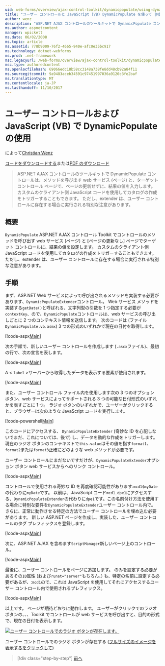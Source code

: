 ```yaml
---
uid: web-forms/overview/ajax-control-toolkit/dynamicpopulate/using-dynamicpopulate-with-a-user-control-and-javascript-vb
title: "ユーザー コントロールと JavaScript (VB) DynamicPopulate を使って |Microsoft ドキュメント"
author: wenz
description: "ASP.NET AJAX コントロールのツールキットで DynamicPopulate コントロールは、メソッドを呼び出す web サービス (ページ) と、t の対象のコントロールに、結果の値を設定しています."
ms.author: aspnetcontent
manager: wpickett
ms.date: 06/02/2008
ms.topic: article
ms.assetid: 778b9009-76f2-4665-940e-afc0e35bc917
ms.technology: dotnet-webforms
ms.prod: .net-framework
msc.legacyurl: /web-forms/overview/ajax-control-toolkit/dynamicpopulate/using-dynamicpopulate-with-a-user-control-and-javascript-vb
msc.type: authoredcontent
ms.openlocfilehash: 69066edc18b58cc3148a738fe8dd48cb92a84f11
ms.sourcegitcommit: 9a9483aceb34591c97451997036a9120c3fe2baf
ms.translationtype: MT
ms.contentlocale: ja-JP
ms.lasthandoff: 11/10/2017
---
```

<a name="using-dynamicpopulate-with-a-user-control-and-javascript-vb"></a>ユーザー コントロールおよび JavaScript (VB) で DynamicPopulate の使用
====================
によって[Christian Wenz](https://github.com/wenz)

[コードをダウンロードする](http://download.microsoft.com/download/d/8/f/d8f2f6f9-1b7c-46ad-9252-e1fc81bdea3e/dynamicpopulate2.vb.zip)または[PDF のダウンロード](http://download.microsoft.com/download/b/6/a/b6ae89ee-df69-4c87-9bfb-ad1eb2b23373/dynamicpopulate2VB.pdf)

> ASP.NET AJAX コントロールのツールキットで DynamicPopulate コントロールは、メソッドを呼び出す web サービス (ページ) と、ターゲット コントロール ページで、ページの更新せずに、結果の値を入力します。 カスタムのクライアント側 JavaScript コードを使用してカタログの作成をトリガーすることもできます。 ただし、extender は、ユーザー コントロールに存在する場合に実行される特別な注意があります。


## <a name="overview"></a>概要

`DynamicPopulate` ASP.NET AJAX コントロール Toolkit でコントロールのメソッドを呼び出す web サービス (ページ) と [ページの更新なし] ページでターゲット コントロールに、結果の値を設定します。 カスタムのクライアント側 JavaScript コードを使用してカタログの作成をトリガーすることもできます。 ただし、extender は、ユーザー コントロールに存在する場合に実行される特別な注意があります。

## <a name="steps"></a>手順

まず、ASP.NET Web サービスによって呼び出されるメソッドを実装する必要があります、`DynamicPopulateExtender`コントロール。 Web サービス メソッドを実装する`getDate()`と呼ばれる、文字列型の引数を 1 つ指定する必要が`contextKey`、ので、`DynamicPopulate`コントロールは、web サービスの呼び出しごとに 2 つのコンテキスト情報を送信します。 次のコードは (ファイル`DynamicPopulate.vb.asmx`) 3 つの形式のいずれかで現在の日付を取得します。

[!code-aspx[Main](using-dynamicpopulate-with-a-user-control-and-javascript-vb/samples/sample1.aspx)]

次の手順で、新しいユーザー コントロールを作成します (`.ascx`ファイル)、最初の行で、次の宣言を表します。

[!code-aspx[Main](using-dynamicpopulate-with-a-user-control-and-javascript-vb/samples/sample2.aspx)]

A &lt; `label` &gt;サーバーから取得したデータを表示する要素が使用されます。

[!code-aspx[Main](using-dynamicpopulate-with-a-user-control-and-javascript-vb/samples/sample3.aspx)]

また、ユーザー コントロール ファイル内を使用します次の 3 つのオプション ボタン、web サービスによってサポートされる 3 つの可能な日付形式のいずれかを表すごとに 1 つ。 ラジオ ボタンのいずれかで、ユーザーがクリックすると、ブラウザーは次のような JavaScript コードを実行します。

[!code-powershell[Main](using-dynamicpopulate-with-a-user-control-and-javascript-vb/samples/sample4.ps1)]

このコードにアクセスする、 `DynamicPopulateExtender` (奇妙な ID を心配しないでまだ、これについては、後で) し、データを動的な作成をトリガーします。 現在のラジオ ボタンのコンテキストで`this.value`はその値を指す`format1`、`format2`または`format3`正確にどのような web メソッドが必要です。

ユーザー コントロールにまだないですだけが、`DynamicPopulateExtender`オプション ボタン web サービスからへのリンク コントロール。

[!code-aspx[Main](using-dynamicpopulate-with-a-user-control-and-javascript-vb/samples/sample5.aspx)]

コントロールで使用される奇妙な ID を再度確認可能性があります:`mcd1$myDate`の代わりに`myDate`です。 以前は、JavaScript コード`mcd1_dpe1`にアクセスする、`DynamicPopulateExtender`の代わりに`dpe1`です。この名前付け方法を使用する場合に特別な要件を`DynamicPopulateExtender`ユーザー コントロール内で。 さらに、正常に動作させる特定の方法でユーザー コントロールを埋め込む必要があります。 新しい ASP.NET ページを作成し、実装した、ユーザー コントロールのタグ プレフィックスを登録します。

[!code-aspx[Main](using-dynamicpopulate-with-a-user-control-and-javascript-vb/samples/sample6.aspx)]

次に、ASP.NET AJAX を含めます`ScriptManager`新しいページ上のコントロール。

[!code-aspx[Main](using-dynamicpopulate-with-a-user-control-and-javascript-vb/samples/sample7.aspx)]

最後に、ユーザー コントロールをページに追加します。 のみを設定する必要があるその`ID`属性 (および`runat="server"`もちろん、) も、特定の名前に設定する必要があるが、:`mcd1`ので、これは JavaScript を使用してそれにアクセスするユーザー コントロール内で使用されるプレフィックス。

[!code-aspx[Main](using-dynamicpopulate-with-a-user-control-and-javascript-vb/samples/sample8.aspx)]

以上です。 ページが期待どおりに動作します。 ユーザーがクリックでのラジオ ボタンの、、、Toolkit でコントロールが web サービスを呼び出すと、目的の形式で、現在の日付を表示します。


[![ユーザー コントロールでのラジオ ボタンが存在します。](using-dynamicpopulate-with-a-user-control-and-javascript-vb/_static/image2.png)](using-dynamicpopulate-with-a-user-control-and-javascript-vb/_static/image1.png)

ユーザー コントロールでのラジオ ボタンが存在する ([フルサイズのイメージを表示するをクリックして](using-dynamicpopulate-with-a-user-control-and-javascript-vb/_static/image3.png))

>[!div class="step-by-step"]
[前へ](dynamically-populating-a-control-using-javascript-code-vb.md)
